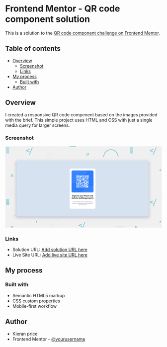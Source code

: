 # Frontend Mentor - QR code component solution

This is a solution to the [QR code component challenge on Frontend Mentor](https://www.frontendmentor.io/challenges/qr-code-component-iux_sIO_H).

## Table of contents

- [Overview](#overview)
  - [Screenshot](#screenshot)
  - [Links](#links)
- [My process](#my-process)
  - [Built with](#built-with)
- [Author](#author)

## Overview

I created a responsive QR code compenent based on the images provided with the brief. This simple project uses HTML and CSS with just a single media query for larger screens.

### Screenshot

![](./images/solution-screenshot.png)


### Links

- Solution URL: [Add solution URL here](https://github.com/kieranpdev/qr-code-component)
- Live Site URL: [Add live site URL here](https://kieranpdev.github.io/qr-code-component/)

## My process

### Built with

- Semantic HTML5 markup
- CSS custom properties
- Mobile-first workflow

## Author

- Kieran price
- Frontend Mentor - [@yourusername](https://www.frontendmentor.io/profile/kieranpdev)
